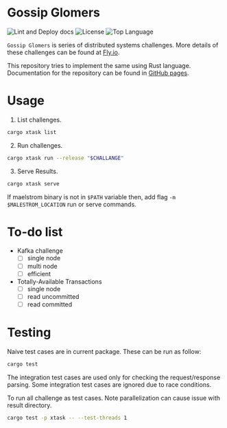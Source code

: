 #  Gossip Glomers

![Lint and Deploy docs](https://github.com/sak96/gossip_glomers/actions/workflows/main.yml/badge.svg)
![License](https://img.shields.io/badge/License-Apache_2.0-yellowgreen.svg)
![Top Language](https://img.shields.io/github/languages/top/sak96/gossip_glomers)

`Gossip Glomers` is series of distributed systems challenges.
More details of these challenges can be found at [Fly.io](https://fly.io/dist-sys/).

This repository tries to implement the same using Rust language.
Documentation for the repository can be found in [GitHub pages](https://sak96.github.io/gossip_glomers/).

# Usage

1. List challenges.
  ```bash
  cargo xtask list
  ```

2. Run challenges.
  ```bash
  cargo xtask run --release "$CHALLANGE"
  ```

3. Serve Results.
  ```bash
  cargo xtask serve
  ```

If maelstrom binary is not in `$PATH` variable then, add flag `-m $MALESTROM_LOCATION` run or serve commands.

# To-do list

- Kafka challenge
  - [ ] single node
  - [ ] multi node
  - [ ] efficient
- Totally-Available Transactions
  - [ ] single node
  - [ ] read uncommitted
  - [ ] read committed

# Testing

Naive test cases are in current package.
These can be run as follow:

```bash
cargo test
```

The integration test cases are used only for checking the request/response parsing.
Some integration test cases are ignored due to race conditions.

To run all challenge as test cases. 
Note parallelization can cause issue with result directory.
```bash
cargo test -p xtask -- --test-threads 1
```
